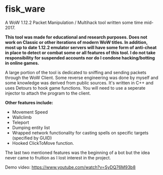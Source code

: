 # fisk_ware

A WoW 1.12.2 Packet Manipulation / Multihack tool written some time mid-2017.

**This tool was made for educational and research purposes. Does not work on Classic or other iterations of modern WoW titles. In addition, most up to date 1.12.2 emulator servers will have some form of anti-cheat in place to detect or combat some or all features of this tool. I do not take responsibility for suspended accounts nor do I condone hacking/botting in online games.** 

A large portion of the tool is dedicated to sniffing and sending packets through the WoW Client. Some reverse engineering was done by myself and some knowledge was derived from public sources. It's written in C++ and uses Detours to hook game functions. You will need to use a seperate injector to attach the program to the client.

**Other features include:**
* Movement Speed
* Wallclimb
* Teleport
* Dumping entity list
* Wrapped network functionality for casting spells on specific targets (specified by GUID)
* Hooked ClickToMove function.

The last two mentioned features was the beginning of a bot but the idea never came to fruition as I lost interest in the project.

Demo video:
https://www.youtube.com/watch?v=SyDQ76M93b8
